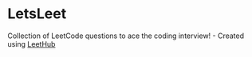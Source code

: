 # LetsLeet
Collection of LeetCode questions to ace the coding interview! - Created using [LeetHub](https://github.com/QasimWani/LeetHub)
